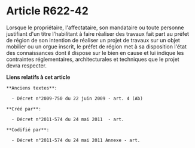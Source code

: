 # Article R622-42

Lorsque le propriétaire, l'affectataire, son mandataire ou toute personne justifiant d'un titre l'habilitant à faire réaliser
des travaux fait part au préfet de région de son intention de réaliser un projet de travaux sur un objet mobilier ou un orgue
inscrit, le préfet de région met à sa disposition l'état des connaissances dont il dispose sur le bien en cause et lui
indique les contraintes réglementaires, architecturales et techniques que le projet devra respecter.

**Liens relatifs à cet article**

	**Anciens textes**:

	  - Décret n°2009-750 du 22 juin 2009 - art. 4 (Ab)

	**Créé par**:

	  - Décret n°2011-574 du 24 mai 2011  - art.

	**Codifié par**:

	  - Décret n°2011-574 du 24 mai 2011 Annexe - art.
